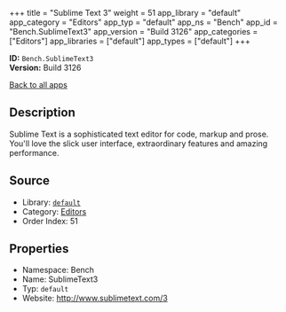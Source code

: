 ﻿+++
title = "Sublime Text 3"
weight = 51
app_library = "default"
app_category = "Editors"
app_typ = "default"
app_ns = "Bench"
app_id = "Bench.SublimeText3"
app_version = "Build 3126"
app_categories = ["Editors"]
app_libraries = ["default"]
app_types = ["default"]
+++

**ID:** `Bench.SublimeText3`  
**Version:** Build 3126  
<!--more-->

[Back to all apps](/apps/)

## Description
Sublime Text is a sophisticated text editor for code, markup and prose.
You'll love the slick user interface, extraordinary features and amazing performance.

## Source

* Library: [`default`](/app_libraries/default)
* Category: [Editors](/app_categories/editors)
* Order Index: 51

## Properties

* Namespace: Bench
* Name: SublimeText3
* Typ: `default`
* Website: <http://www.sublimetext.com/3>

